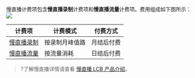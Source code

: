 慢直播计费项包含**慢直播录制**计费项和**慢直播流量**计费项。费用组成如下图所示：
![](https://main.qcloudimg.com/raw/a1932a609a26f96d1c3354f62a29f53e.jpg)


| 计费项 | 计费模式 | 付费方式 |
|-------------| -------------|-------------|
| [慢直播录制](https://cloud.tencent.com/document/product/267/39137) | 按录制月峰值路 | 月结后付费 |
| [慢直播流量](https://cloud.tencent.com/document/product/267/39137) | 按流量消耗 | 日结后付费    |

>?了解慢直播详情请查看 [慢直播 LCB 产品介绍](https://cloud.tencent.com/product/lcb)。
